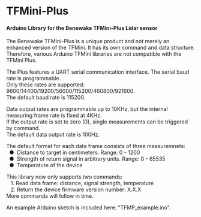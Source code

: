 # TFMini-Plus
#### Arduino Library for the Benewake TFMini-Plus Lidar sensor

The Benewake TFMini-Plus is a unique product and not merely an enhanced version of the TFMini. It has its own command and data structure. Therefore, various Arduino TFMini libraries are not compatible with the TFMini Plus.

The Plus features a UART serial communication interface. The serial baud rate is programmable.
<br />Only these rates are supported: 9600/14400/19200/56000/115200/460800/921600.
<br />The default baud rate is 115200.

Data output rates are programmable up to 10KHz, but the internal measuring frame rate is fixed at 4KHz.
<br />If the output rate is set to zero (0), single measurements can be triggered by command.
<br />The default data output rate is 100Hz.

The default format for each data frame consists of three measuremnets:
<br />&nbsp;&nbsp;&#9679;&nbsp;  Distance to target in centimeters. Range: 0 - 1200
<br />&nbsp;&nbsp;&#9679;&nbsp;  Strength of return signal in arbitrary units. Range: 0 - 65535
<br />&nbsp;&nbsp;&#9679;&nbsp;  Temperature of the device


This library now only supports two commands:
<br />&nbsp;&nbsp;  1. Read data frame: distance, signal strength, temperature
<br />&nbsp;&nbsp;  2. Return the device firmware version number: X.X.X
<br />More commands will follow in time.

An example Arduino sketch is included here: "TFMP_example.ino".
